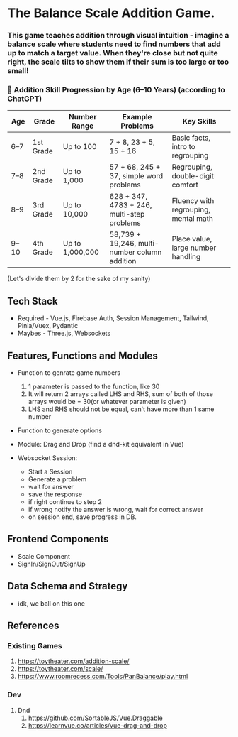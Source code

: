 # The Balance Scale Addition Game.

### This game teaches addition through visual intuition - imagine a balance scale where students need to find numbers that add up to match a target value. When they're close but not quite right, the scale tilts to show them if their sum is too large or too small!

### 🧠 Addition Skill Progression by Age (6–10 Years) (according to ChatGPT)

| Age   | Grade      | Number Range      | Example Problems                                | Key Skills                             |
|-------|------------|-------------------|-------------------------------------------------|----------------------------------------|
| 6–7   | 1st Grade  | Up to 100         | 7 + 8, 23 + 5, 15 + 16                          | Basic facts, intro to regrouping       |
| 7–8   | 2nd Grade  | Up to 1,000       | 57 + 68, 245 + 37, simple word problems         | Regrouping, double-digit comfort       |
| 8–9   | 3rd Grade  | Up to 10,000      | 628 + 347, 4783 + 246, multi-step problems      | Fluency with regrouping, mental math   |
| 9–10  | 4th Grade  | Up to 1,000,000   | 58,739 + 19,246, multi-number column addition   | Place value, large number handling     |

(Let's divide them by 2 for the sake of my sanity)

## Tech Stack
- Required - Vue.js, Firebase Auth, Session Management, Tailwind, Pinia/Vuex, Pydantic
- Maybes - Three.js, Websockets


## Features, Functions and Modules
- Function to genrate game numbers
    1. 1 parameter is passed to the function, like 30
    2. It will return 2 arrays called LHS and RHS, sum of both of those arrays would be = 30(or whatever parameter is given)
    3. LHS and RHS should not be equal, can't have more than 1 same number

- Function to generate options
- Module: Drag and Drop (find a dnd-kit equivalent in Vue)
- Websocket Session:
    - Start a Session
    - Generate a problem
    - wait for answer
    - save the response
    - if right continue to step 2
    - if wrong notify the answer is wrong, wait for correct answer
    - on session end, save progress in DB.

## Frontend Components
- Scale Component
- SignIn/SignOut/SignUp


## Data Schema and Strategy
- idk, we ball on this one

## References
### Existing Games
1. https://toytheater.com/addition-scale/
2. https://toytheater.com/scale/
3. https://www.roomrecess.com/Tools/PanBalance/play.html

### Dev
1. Dnd
    1. https://github.com/SortableJS/Vue.Draggable
    2. https://learnvue.co/articles/vue-drag-and-drop